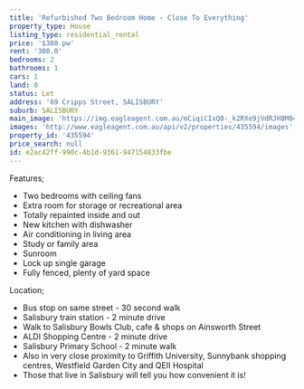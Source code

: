 ```yaml
---
title: 'Refurbished Two Bedroom Home - Close To Everything'
property_type: House
listing_type: residential_rental
price: '$380 pw'
rent: '380.0'
bedrooms: 2
bathrooms: 1
cars: 1
land: 0
status: Let
address: '69 Cripps Street, SALISBURY'
suburb: SALISBURY
main_image: 'https://img.eagleagent.com.au/mCiqiCIxQ8-_k2RXe9jVdRJH8M0=/1280x854/smart/https://s3-us-west-2.amazonaws.com/eagleagent-orig/images/6825960/413627851-image-M.jpg'
images: 'http://www.eagleagent.com.au/api/v2/properties/435594/images'
property_id: '435594'
price_search: null
id: e2ac42ff-990c-4b1d-9361-947154833fbe
---
```

Features;
* Two bedrooms with ceiling fans
* Extra room for storage or recreational area
* Totally repainted inside and out
* New kitchen with dishwasher
* Air conditioning in living area
* Study or family area
* Sunroom
* Lock up single garage
* Fully fenced, plenty of yard space

Location;
* Bus stop on same street - 30 second walk
* Salisbury train station - 2 minute drive
* Walk to Salisbury Bowls Club, cafe & shops on Ainsworth Street
* ALDI Shopping Centre - 2 minute drive
* Salisbury Primary School - 2 minute walk
* Also in very close proximity to Griffith University, Sunnybank shopping centres, Westfield Garden City and QEII Hospital
* Those that live in Salisbury will tell you how convenient it is!